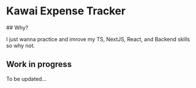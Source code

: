 # Kawai Expense Tracker

## Why?

I just wanna practice and imrove my TS, NextJS, React, and Backend skills so why not.

## Work in progress

To be updated...
